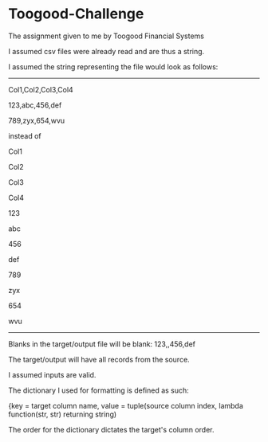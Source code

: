 # Toogood-Challenge
The assignment given to me by Toogood Financial Systems

I assumed csv files were already read and are thus a string.

I assumed the string representing the file would look as follows:

--------------------------------

Col1,Col2,Col3,Col4

123,abc,456,def

789,zyx,654,wvu


instead of

Col1

Col2

Col3

Col4

123

abc

456

def

789

zyx

654

wvu


-----------------------------

Blanks in the target/output file will be blank: 123,,456,def

The target/output will have all records from the source.

I assumed inputs are valid.

The dictionary I used for formatting is defined as such: 

  {key = target column name, value = tuple(source column index, lambda function(str, str) returning string)

The order for the dictionary dictates the target's column order.
